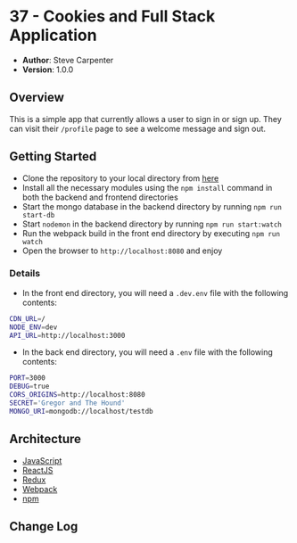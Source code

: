 # 37 - Cookies and Full Stack Application

- **Author**: Steve Carpenter
- **Version**: 1.0.0

## Overview
This is a simple app that currently allows a user to sign in or sign up.
They can visit their `/profile` page to see a welcome message and sign out.

## Getting Started
- Clone the repository to your local directory from [here](https://github.com/stevegcarpenter/37-cookies)
- Install all the necessary modules using the `npm install` command in both the backend and frontend directories
- Start the mongo database in the backend directory by running `npm run start-db`
- Start `nodemon` in the backend directory by running `npm run start:watch`
- Run the webpack build in the front end directory by executing `npm run watch`
- Open the browser to `http://localhost:8080` and enjoy

### Details
- In the front end directory, you will need a `.dev.env` file with the following contents:
```bash
CDN_URL=/
NODE_ENV=dev
API_URL=http://localhost:3000
```
- In the back end directory, you will need a `.env` file with the following contents:
```bash
PORT=3000
DEBUG=true
CORS_ORIGINS=http://localhost:8080
SECRET='Gregor and The Hound'
MONGO_URI=mongodb://localhost/testdb
```

## Architecture
- [JavaScript](https://www.javascript.com/)
- [ReactJS](https://reactjs.org/)
- [Redux](https://redux.js.org/)
- [Webpack](https://webpack.js.org/)
- [npm](https://npmjs.org/)

## Change Log
```
```
